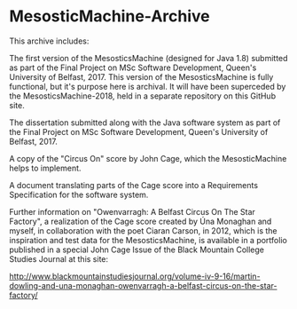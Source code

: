 # MesosticMachine-Archive

This archive includes:

The first version of the MesosticsMachine (designed for Java 1.8) submitted as part of the Final Project on MSc Software Development, Queen's University of Belfast, 2017. This version of the MesosticsMachine is fully functional, but it's purpose here is archival. It will have been superceded by the MesosticsMachine-2018, held in a separate repository on this GitHub site.

The dissertation submitted along with the Java software system as part of the Final Project on MSc Software Development, Queen's University of Belfast, 2017.

A copy of the "Circus On" score by John Cage, which the MesosticMachine helps to implement.

A document translating parts of the Cage score into a Requirements Specification for the software system.  

Further information on "Owenvarragh: A Belfast Circus On The Star Factory", a realization of the Cage score created by Úna Monaghan and myself, in collaboration with the poet Ciaran Carson, in 2012, which is the inspiration and test data for the MesosticsMachine, is available in a portfolio published in a special John Cage Issue of the Black Mountain College Studies Journal at this site:  

http://www.blackmountainstudiesjournal.org/volume-iv-9-16/martin-dowling-and-una-monaghan-owenvarragh-a-belfast-circus-on-the-star-factory/
